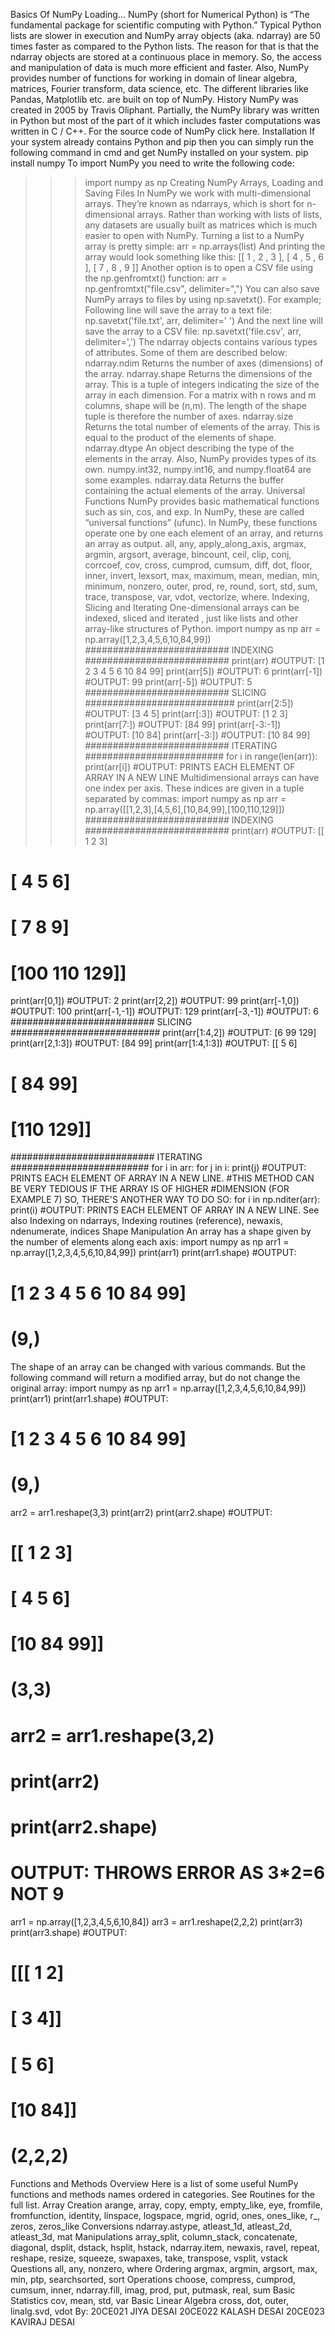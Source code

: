 Basics Of NumPy
Loading…
NumPy (short for Numerical Python) is “The fundamental package for scientific computing with Python.”
Typical Python lists are slower in execution and NumPy array objects (aka. ndarray) are 50 times faster as compared to the Python lists. The reason for that is that the ndarray objects are stored at a continuous place in memory. So, the access and manipulation of data is much more efficient and faster. Also, NumPy provides number of functions for working in domain of linear algebra, matrices, Fourier transform, data science, etc. The different libraries like Pandas, Matplotlib etc. are built on top of NumPy.
History
NumPy was created in 2005 by Travis Oliphant. Partially, the NumPy library was written in Python but most of the part of it which includes faster computations was written in C / C++. For the source code of NumPy click here.
Installation
If your system already contains Python and pip then you can simply run the following command in cmd and get NumPy installed on your system.
pip install numpy
To import NumPy you need to write the following code:
>>>import numpy as np
Creating NumPy Arrays, Loading and Saving Files
In NumPy we work with multi-dimensional arrays. They’re known as ndarrays, which is short for n-dimensional arrays. Rather than working with lists of lists, any datasets are usually built as matrices which is much easier to open with NumPy.
Turning a list to a NumPy array is pretty simple:
arr = np.arrays(list)
And printing the array would look something like this:
       [[  1  ,   2  ,   3  ],
        [  4  ,   5  ,   6  ],
        [  7  ,   8  ,   9  ]]
Another option is to open a CSV file using the np.genfromtxt() function:
arr = np.genfromtxt("file.csv", delimiter=",")
You can also save NumPy arrays to files by using np.savetxt(). For example;
Following line will save the array to a text file:
np.savetxt('file.txt', arr, delimiter=' ')
And the next line will save the array to a CSV file:
np.savetxt('file.csv', arr, delimiter=',')
The ndarray objects contains various types of attributes. Some of them are described below:
ndarray.ndim
Returns the number of axes (dimensions) of the array.
ndarray.shape
Returns the dimensions of the array. This is a tuple of integers indicating the size of the array in each dimension. For a matrix with n rows and m columns, shape will be (n,m). The length of the shape tuple is therefore the number of axes.
ndarray.size
Returns the total number of elements of the array. This is equal to the product of the elements of shape.
ndarray.dtype
An object describing the type of the elements in the array. Also, NumPy provides types of its own. numpy.int32, numpy.int16, and numpy.float64 are some examples.
ndarray.data
Returns the buffer containing the actual elements of the array.
Universal Functions
NumPy provides basic mathematical functions such as sin, cos, and exp. In NumPy, these are called “universal functions” (ufunc). In NumPy, these functions operate one by one each element of an array, and returns an array as output.
all, any, apply_along_axis, argmax, argmin, argsort, average, bincount, ceil, clip, conj, corrcoef, cov, cross, cumprod, cumsum, diff, dot, floor, inner, invert, lexsort, max, maximum, mean, median, min, minimum, nonzero, outer, prod, re, round, sort, std, sum, trace, transpose, var, vdot, vectorize, where.
Indexing, Slicing and Iterating
One-dimensional arrays can be indexed, sliced and iterated , just like lists and other array-like structures of Python.
import numpy as np
arr = np.array([1,2,3,4,5,6,10,84,99])
########################## INDEXING ##########################
print(arr) #OUTPUT: [1 2 3 4 5 6 10 84 99]
print(arr[5]) #OUTPUT: 6
print(arr[-1]) #OUTPUT: 99
print(arr[-5]) #OUTPUT: 5
########################## SLICING ###########################
print(arr[2:5]) #OUTPUT: [3 4 5]
print(arr[:3]) #OUTPUT: [1 2 3]
print(arr[7:]) #OUTPUT: [84 99]
print(arr[-3:-1]) #OUTPUT: [10 84]
print(arr[-3:]) #OUTPUT: [10 84 99]
########################## ITERATING #########################
for i in range(len(arr)):
print(arr[i])
#OUTPUT: PRINTS EACH ELEMENT OF ARRAY IN A NEW LINE
Multidimensional arrays can have one index per axis. These indices are given in a tuple separated by commas:
import numpy as np
arr = np.array([[1,2,3],[4,5,6],[10,84,99],[100,110,129]])
########################## INDEXING ##########################
print(arr)
#OUTPUT: [[  1   2   3]
#         [  4   5   6]
#         [  7   8   9]
#         [100 110 129]]
print(arr[0,1]) #OUTPUT: 2
print(arr[2,2]) #OUTPUT: 99
print(arr[-1,0]) #OUTPUT: 100
print(arr[-1,-1]) #OUTPUT: 129
print(arr[-3,-1]) #OUTPUT: 6
########################## SLICING ###########################
print(arr[1:4,2]) #OUTPUT: [6 99 129]
print(arr[2,1:3]) #OUTPUT: [84 99]
print(arr[1:4,1:3])
#OUTPUT: [[  5   6]
#         [ 84  99]
#         [110 129]]
########################## ITERATING #########################
for i in arr:
for j in i:
print(j)
#OUTPUT: PRINTS EACH ELEMENT OF ARRAY IN A NEW LINE.
#THIS METHOD CAN BE VERY TEDIOUS IF THE ARRAY IS OF HIGHER
#DIMENSION (FOR EXAMPLE 7) SO, THERE'S ANOTHER WAY TO DO SO:
for i in np.nditer(arr):
print(i)
#OUTPUT: PRINTS EACH ELEMENT OF ARRAY IN A NEW LINE.
See also
Indexing on ndarrays, Indexing routines (reference), newaxis, ndenumerate, indices
Shape Manipulation
An array has a shape given by the number of elements along each axis:
import numpy as np
arr1 = np.array([1,2,3,4,5,6,10,84,99])
print(arr1)
print(arr1.shape)
#OUTPUT:
# [1 2 3 4 5 6 10 84 99]
# (9,)
The shape of an array can be changed with various commands. But the following command will return a modified array, but do not change the original array:
import numpy as np
arr1 = np.array([1,2,3,4,5,6,10,84,99])
print(arr1)
print(arr1.shape)
#OUTPUT:
# [1 2 3 4 5 6 10 84 99]
# (9,)
arr2 = arr1.reshape(3,3)
print(arr2)
print(arr2.shape)
#OUTPUT:
# [[ 1  2  3]
#  [ 4  5  6]
#  [10 84 99]]
# (3,3)
# arr2 = arr1.reshape(3,2)
# print(arr2)
# print(arr2.shape)
# OUTPUT: THROWS ERROR AS 3*2=6 NOT 9
arr1 = np.array([1,2,3,4,5,6,10,84])
arr3 = arr1.reshape(2,2,2)
print(arr3)
print(arr3.shape)
#OUTPUT:
# [[[ 1  2]
#   [ 3  4]]
#
#   [ 5  6]
#   [10 84]]
# (2,2,2)
Functions and Methods Overview
Here is a list of some useful NumPy functions and methods names ordered in categories. See Routines for the full list.
Array Creation
arange, array, copy, empty, empty_like, eye, fromfile, fromfunction, identity, linspace, logspace, mgrid, ogrid, ones, ones_like, r_, zeros, zeros_like
Conversions
ndarray.astype, atleast_1d, atleast_2d, atleast_3d, mat
Manipulations
array_split, column_stack, concatenate, diagonal, dsplit, dstack, hsplit, hstack, ndarray.item, newaxis, ravel, repeat, reshape, resize, squeeze, swapaxes, take, transpose, vsplit, vstack
Questions
all, any, nonzero, where
Ordering
argmax, argmin, argsort, max, min, ptp, searchsorted, sort
Operations
choose, compress, cumprod, cumsum, inner, ndarray.fill, imag, prod, put, putmask, real, sum
Basic Statistics
cov, mean, std, var
Basic Linear Algebra
cross, dot, outer, linalg.svd, vdot
By:
20CE021 JIYA DESAI
20CE022 KALASH DESAI
20CE023 KAVIRAJ DESAI
